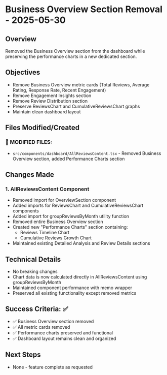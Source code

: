 # Business Overview Section Removal - 2025-05-30

## Overview
Removed the Business Overview section from the dashboard while preserving the performance charts in a new dedicated section.

## Objectives
- Remove Business Overview metric cards (Total Reviews, Average Rating, Response Rate, Recent Engagement)
- Remove Engagement Insights section
- Remove Review Distribution section
- Preserve ReviewsChart and CumulativeReviewsChart graphs
- Maintain clean dashboard layout

## Files Modified/Created

### 🔄 MODIFIED FILES:
- `src/components/dashboard/AllReviewsContent.tsx` - Removed Business Overview section, added Performance Charts section

## Changes Made

### 1. AllReviewsContent Component
- Removed import for OverviewSection component
- Added imports for ReviewsChart and CumulativeReviewsChart components
- Added import for groupReviewsByMonth utility function
- Removed entire Business Overview section
- Created new "Performance Charts" section containing:
  - Reviews Timeline Chart
  - Cumulative Reviews Growth Chart
- Maintained existing Detailed Analysis and Review Details sections

## Technical Details
- No breaking changes
- Chart data is now calculated directly in AllReviewsContent using groupReviewsByMonth
- Maintained component performance with memo wrapper
- Preserved all existing functionality except removed metrics

## Success Criteria: ✅
- ✅ Business Overview section removed
- ✅ All metric cards removed
- ✅ Performance charts preserved and functional
- ✅ Dashboard layout remains clean and organized

## Next Steps
- None - feature complete as requested
